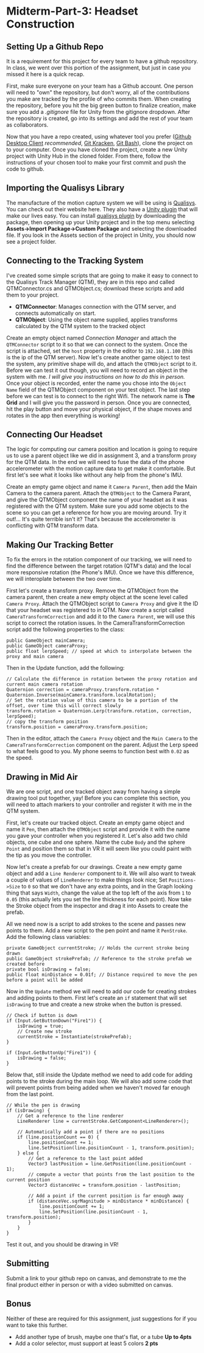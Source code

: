 # Midterm-Part-3: Headset Construction

## Setting Up a Github Repo
It is a requirement for this project for every team to have a github repository. In class, we went over this portion of the assignment, but just in case you missed it here is a quick recap.

First, make sure everyone on your team has a Github account. One person will need to "own" the repository, but don't worry, all of the contributions you make are tracked by the profile of who commits them. When creating the repository, before you hit the big green button to finalize creation, make sure you add a *.gitignore* file for Unity from the gitignore dropdown. After the repository is created, go into its settings and add the rest of your team as collaborators.

Now that you have a repo created, using whatever tool you prefer ([Github Desktop Client](https://desktop.github.com/) *recommended*, [Git Kracken](https://www.gitkraken.com/), [Git Bash](https://git-scm.com/downloads)), clone the project on to your computer. Once you have cloned the project, create a new Unity project with Unity Hub in the cloned folder. From there, follow the instructions of your chosen tool to make your first commit and push the code to github.

## Importing the Qualisys Library
The manufacture of the motion capture system we will be using is [Qualisys](https://www.qualisys.com/). You can check out their website here. They also have a [Unity plugin](https://www.qualisys.com/software/unity/) that will make our lives easy. You can install [qualisys plugin](http://www.qualisys.com/download/Qualisys-Real-Time-Streaming.unitypackage) by downloading the package, then opening up your Unity project and in the top menu selecting **Assets->Import Package->Custom Package** and selecting the downloaded file. If you look in the Assets section of the project in Unity, you should now see a project folder.

## Connecting to the Tracking System
I've created some simple scripts that are going to make it easy to connect to the Qualisys Track Manager (QTM), they are in this repo and called QTMConnector.cs and QTMObject.cs; download these scripts and add them to your project.
- **QTMConnector**: Manages connection with the QTM server, and connects automatically on start.
- **QTMObject**: Using the object name supplied, applies transforms calculated by the QTM system to the tracked object

Create an empty object named *Connection Manager* and attach the `QTMConnector` script to it so that we can connect to the system. Once the script is attached, set the `host` property in the editor to `192.168.1.100` (this is the ip of the QTM server). Now let's create another game object to test the system, any primitive shape will do, and attach the `QTMObject` script to it. Before we can test it out though, you will need to record an object in the system with me. *I will give you instructions on how to do this in person.* Once your object is recorded, enter the name you chose into the `Object Name` field of the QTMObject component on your test object. The last step before we can test is to connect to the right Wifi. The network name is **The Grid** and I will give you the password in person. Once you are connected, hit the play button and move your physical object, if the shape moves and rotates in the app then everything is working!

## Connecting Our Headset
The logic for computing our camera position and location is going to require us to use a parent object like we did in assignment 3, and a transform proxy for the QTM data. In the end we will need to fuse the data of the phone accelerometer with the motion capture data to get make it comfortable. But first let's see what it looks like without any help from the phone's IMU.

Create an empty game object and name it `Camera Parent`, then add the Main Camera to the camera parent. Attach the `QTMObject` to the Camera Parant, and give the QTMObject component the name of your headset as it was registered with the QTM system.  Make sure you add some objects to the scene so you can get a reference for how you are moving around. Try it out!... It's quite terrible isn't it? That's because the accelerometer is conflicting with QTM transform data.

## Making Our Tracking Better
To fix the errors in the rotation component of our tracking, we will need to find the difference between the target rotation (QTM's data) and the local more responsive rotation (the Phone's IMU). Once we have this difference, we will interoplate between the two over time.

First let's create a transform proxy. Remove the QTMObject from the camera parent, then create a new empty object at the scene level called `Camera Proxy`. Attach the QTMObject script to `Camera Proxy` and give it the ID that your headset was registered to in QTM. Now create a script called `CameraTransformCorrection` and add it to the `Camera Parent`, we will use this script to correct the rotation issues. In the CameraTransformCorrection script add the following properties to the class:
```
public GameObject mainCamera;
public GameObject cameraProxy;
public float lerpSpeed; // speed at which to interpolate between the proxy and main camera
```
Then in the Update function, add the following:
```
// Calculate the difference in rotation between the proxy rotation and current main camera rotation
Quaternion correction = cameraProxy.transform.rotation * Quaternion.Inverse(mainCamera.transform.localRotation);
// Set the rotation value of this camera to be a portion of the offset, over time this will correct slowly
transform.rotation = Quaternion.Lerp(transform.rotation, correction, lerpSpeed);
// copy the transform position
transform.position = cameraProxy.transform.position;
```
Then in the editor, attach the `Camera Proxy` object and the `Main Camera` to the `CameraTransformCorrection` component on the parent. Adjust the Lerp speed to what feels good to you. My phone seems to function best with `0.02` as the speed.

## Drawing in Mid Air
We are one script, and one tracked object away from having a simple drawing tool put together, yay! Before you can complete this section, you will need to attach markers to your controller and register it with me in the QTM system.

First, let's create our tracked object. Create an empty game object and name it `Pen`, then attach the `QTMObject` script and provide it with the name you gave your controller when you registered it. Let's also add two child objects, one cube and one sphere. Name the cube `Body` and the sphere `Point` and position them so that in VR it will seem like you could paint with the tip as you move the controller.

Now let's create a prefab for our drawings. Create a new empty game object and add a `Line Renderer` component to it. We will also want to tweak a couple of values of `LineRenderer` to make things look nice; Set `Positions->Size` to `0` so that we don't have any extra points, and in the Graph looking thing that says `Width`, change the value at the top left of the axis from `1` to `0.05` (this actually lets you set the line thickness for each point). Now take the Stroke object from the inspector and drag it into Assets to create the prefab.

All we need now is a script to add strokes to the scene and passes new points to them. Add a new script to the pen point and name it `PenStroke`. Add the following class variables:
```
private GameObject currentStroke; // Holds the current stroke being drawn
public GameObject strokePrefab; // Reference to the stroke prefab we created before
private bool isDrawing = false;
public float minDistance = 0.01f; // Distance required to move the pen before a point will be added
```
Now in the `Update` method we will need to add our code for creating strokes and adding points to them. First let's create an `if` statement that will set `isDrawing` to true and create a new stroke when the button is pressed.
```
// Check if button is down
if (Input.GetButtonDown("Fire1")) {
    isDrawing = true;
    // Create new stroke
    currentStroke = Instantiate(strokePrefab);
}

if (Input.GetButtonUp("Fire1")) {
    isDrawing = false;
}
```
Below that, still inside the Update method we need to add code for adding points to the stroke during the main loop. We will also add some code that will prevent points from being added when we haven't moved far enough from the last point.
```
// While the pen is drawing
if (isDrawing) {
    // Get a reference to the line renderer
    LineRenderer line = currentStroke.GetComponent<LineRenderer>();

    // Automatically add a point if there are no positions
    if (line.positionCount == 0) {
        line.positionCount += 1;
        line.SetPosition(line.positionCount - 1, transform.position);
    } else {
        // Get a reference to the last point added
        Vector3 lastPosition = line.GetPosition(line.positionCount - 1);
        // compute a vector that points from the last position to the current position
        Vector3 distanceVec = transform.position - lastPosition;
        
        // Add a point if the current position is far enough away
        if (distanceVec.sqrMagnitude > minDistance * minDistance) {
            line.positionCount += 1;
            line.SetPosition(line.positionCount - 1, transform.position);
        }
    }
}
```
Test it out, and you should be drawing in VR!

## Submitting
Submit a link to your github repo on canvas, and demonstrate to me the final product either in person or with a video submitted on canvas.

## Bonus
Neither of these are required for this assignment, just suggestions for if you want to take this further.
- Add another type of brush, maybe one that's flat, or a tube **Up to 4pts**
- Add a color selector, must support at least 5 colors **2 pts**
